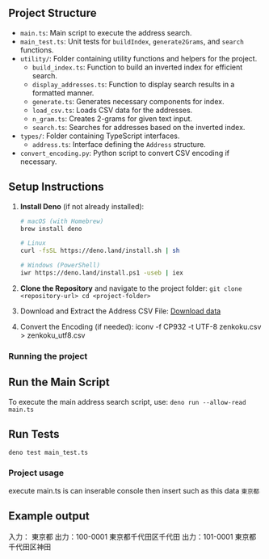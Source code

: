 ## Project Structure

- `main.ts`: Main script to execute the address search.
- `main_test.ts`: Unit tests for `buildIndex`, `generate2Grams`, and `search` functions.
- `utility/`: Folder containing utility functions and helpers for the project.
  - `build_index.ts`: Function to build an inverted index for efficient search.
  - `display_addresses.ts`: Function to display search results in a formatted manner.
  - `generate.ts`: Generates necessary components for index.
  - `load_csv.ts`: Loads CSV data for the addresses.
  - `n_gram.ts`: Creates 2-grams for given text input.
  - `search.ts`: Searches for addresses based on the inverted index.
- `types/`: Folder containing TypeScript interfaces.
  - `address.ts`: Interface defining the `Address` structure.
- `convert_encoding.py`: Python script to convert CSV encoding if necessary.

## Setup Instructions

1. **Install Deno** (if not already installed):

   ```bash
   # macOS (with Homebrew)
   brew install deno

   # Linux
   curl -fsSL https://deno.land/install.sh | sh

   # Windows (PowerShell)
   iwr https://deno.land/install.ps1 -useb | iex
   ```

2. **Clone the Repository** and navigate to the project folder:
   `git clone <repository-url>
    cd <project-folder>
`

3. Download and Extract the Address CSV File:
   [Download data](http://jusyo.jp/downloads/new/csv/csv_zenkoku.zip)

4. Convert the Encoding (if needed):
   iconv -f CP932 -t UTF-8 zenkoku.csv > zenkoku_utf8.csv

### Running the project

## Run the Main Script

To execute the main address search script, use:
`deno run --allow-read main.ts
`

## Run Tests

`deno test main_test.ts
`

### Project usage

execute main.ts is can inserable console then insert such as this data
`東京都`

## Example output

入力： 東京都
出力：100-0001 東京都千代田区千代田
出力：101-0001 東京都千代田区神田
